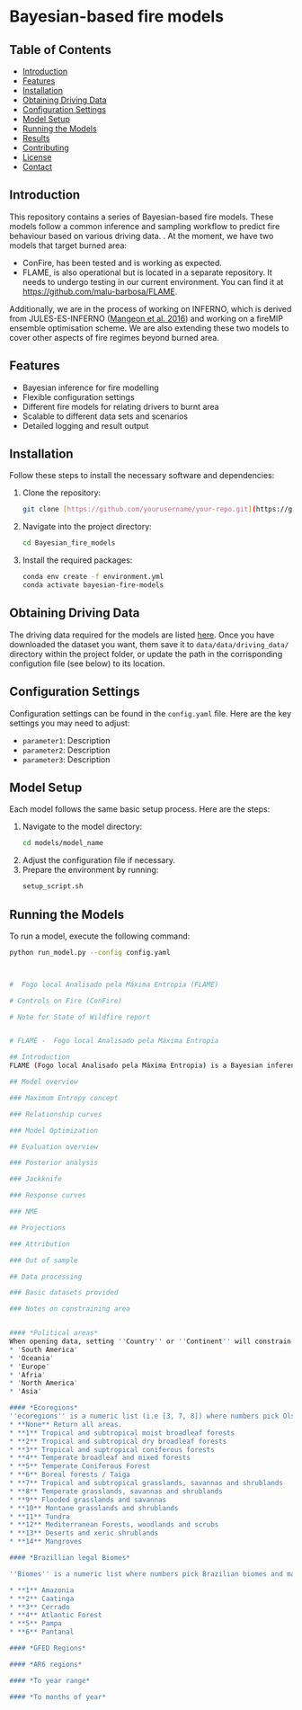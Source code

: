 # Bayesian-based fire models

## Table of Contents
- [Introduction](#introduction)
- [Features](#features)
- [Installation](#installation)
- [Obtaining Driving Data](#obtaining-driving-data)
- [Configuration Settings](#configuration-settings)
- [Model Setup](#model-setup)
- [Running the Models](#running-the-models)
- [Results](#results)
- [Contributing](#contributing)
- [License](#license)
- [Contact](#contact)



## Introduction
This repository contains a series of Bayesian-based fire models. These models follow a common inference and sampling workflow to predict fire behaviour based on various driving data. . At the moment, we have two models that target burned area:
*	ConFire, has been tested and is working as expected.
*	FLAME, is also operational but is located in a separate repository. It needs to undergo testing in our current environment. You can find it at https://github.com/malu-barbosa/FLAME.
  
Additionally, we are in the process of working on INFERNO, which is derived from JULES-ES-INFERNO ([Mangeon et al. 2016]( https://gmd.copernicus.org/articles/9/2685/2016/)) and working on a  fireMIP ensemble optimisation scheme. We are also extending these two models to cover other aspects of fire regimes beyond burned area.

## Features
- Bayesian inference for fire modelling
- Flexible configuration settings
- Different fire models for relating drivers to burnt area
- Scalable to different data sets and scenarios
- Detailed logging and result output

## Installation
Follow these steps to install the necessary software and dependencies:

1. Clone the repository:
    ```bash
    git clone [https://github.com/yourusername/your-repo.git](https://github.com/douglask3/Bayesian_fire_models.git)
    ```
2. Navigate into the project directory:
    ```bash
    cd Bayesian_fire_models
    ```
3. Install the required packages:
    
    ```bash
    conda env create -f environment.yml
    conda activate bayesian-fire-models
    ```

## Obtaining Driving Data
The driving data required for the models are listed [here](https://github.com/douglask3/Bayesian_fire_models/blob/main/README/Datasets). Once you have downloaded the dataset you want, them save it to `data/data/driving_data/` directory within the project folder, or update the path in the corrisponding configution file (see below) to its location.

## Configuration Settings
Configuration settings can be found in the `config.yaml` file. Here are the key settings you may need to adjust:

- `parameter1`: Description
- `parameter2`: Description
- `parameter3`: Description

## Model Setup
Each model follows the same basic setup process. Here are the steps:

1. Navigate to the model directory:
    ```bash
    cd models/model_name
    ```
2. Adjust the configuration file if necessary.
3. Prepare the environment by running:
    ```bash
    setup_script.sh
    ```

## Running the Models
To run a model, execute the following command:

```bash
python run_model.py --config config.yaml



#  Fogo local Analisado pela Máxima Entropia (FLAME)

# Controls on Fire (ConFire)

# Note for State of Wildfire report


# FLAME -  Fogo local Analisado pela Máxima Entropia

## Introduction
FLAME (Fogo local Analisado pela Máxima Entropia) is a Bayesian inference implementation of a maximum entropy fire model specifically tailored to simulating fires in heterogeneous territories like Brazil. 

## Model overview

### Maximum Entropy concept

### Relationship curves

### Model Optimization

## Evaluation overview

### Posterior analysis

### Jackknife

### Response curves

### NME

## Projections

### Attribution

### Out of sample 

## Data processing

### Basic datasets provided

### Notes on constraining area


#### *Political areas*
When opening data, setting ''Country'' or ''Continent'' will constrain the extent to that country or continent, and mask areas outside of it. Uses Natural Earth. If you define a country, it one look at the continent. Use None is you don't want any. Continent options are:
* 'South America'
* 'Oceania'
* 'Europe'
* 'Afria'
* 'North America'
* 'Asia'

#### *Ecoregions*
''ecoregions'' is a numeric list (i.e [3, 7, 8]) where numbers pick Olson bomes and mask out everywhere else. If you  pick more than one, it returns a map of all of them.
* **None** Return all areas.
* **1** Tropical and subtropical moist broadleaf forests
* **2** Tropical and subtropical dry broadleaf forests
* **3** Tropical and suptropical coniferous forests
* **4** Temperate broadleaf and mixed forests
* **5** Temperate Coniferous Forest
* **6** Boreal forests / Taiga
* **7** Tropical and subtropical grasslands, savannas and shrublands
* **8** Temperate grasslands, savannas and shrublands
* **9** Flooded grasslands and savannas
* **10** Montane grasslands and shrublands
* **11** Tundra
* **12** Mediterranean Forests, woodlands and scrubs
* **13** Deserts and xeric shrublands
* **14** Mangroves

#### *Brazillian legal Biomes*

''Biomes'' is a numeric list where numbers pick Brazilian biomes and mask out everywhere else. If you pick more than one, it returns a map of all of them.

* **1** Amazonia
* **2** Caatinga
* **3** Cerrado
* **4** Atlantic Forest
* **5** Pampa
* **6** Pantanal

#### *GFED Regions*

#### *AR6 regions*

#### *To year range*

#### *To months of year*

